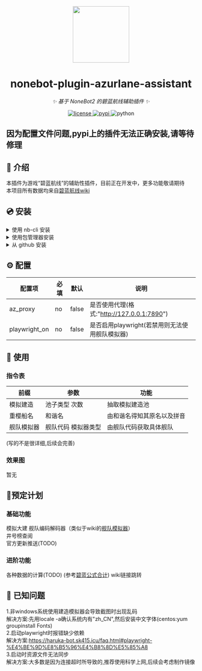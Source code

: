 <div align="center">
  <a href="https://wiki.biligame.com/blhx/%E9%A6%96%E9%A1%B5"><img src="https://patchwiki.biligame.com/images/blhx/thumb/e/e9/nlvw0ar5egivnew7tq5oijw4xmf6sbr.png/100px-%E7%A2%A7%E8%93%9D%E8%88%AA%E7%BA%BFicon.png" width="150" height="150"></a>
  <br>
</div>

<div align="center">

# nonebot-plugin-azurlane-assistant

_✨ 基于 NoneBot2 的碧蓝航线辅助插件 ✨_


<a href="./LICENSE">
    <img src="https://img.shields.io/github/license/MRSlouzk/nonebot-plugin-azurlane-assistant.svg" alt="license">
</a>
<a href="https://pypi.python.org/pypi/nonebot-plugin-azurlane-assistant">
    <img src="https://img.shields.io/pypi/v/nonebot-plugin-azurlane-assistant.svg" alt="pypi">
</a>
<img src="https://img.shields.io/badge/python-3.8+-blue.svg" alt="python">

</div>

## 因为配置文件问题,pypi上的插件无法正确安装,请等待修理

## 📖 介绍

本插件为游戏“碧蓝航线”的辅助性插件，目前正在开发中，更多功能敬请期待  
本项目所有数据均来自[碧蓝航线wiki](https://wiki.biligame.com/blhx/首页)

## 💿 安装

<details>
<summary>使用 nb-cli 安装</summary>
在 nonebot2 项目的根目录下打开命令行, 输入以下指令即可安装

    nb plugin install nonebot-plugin-azurlane-assistant

</details>

<details>
<summary>使用包管理器安装</summary>
在 nonebot2 项目的插件目录下, 打开命令行, 根据你使用的包管理器, 输入相应的安装命令

<details>
<summary>pip</summary>

    pip install nonebot-plugin-azurlane-assistant
</details>
<details>
<summary>pdm</summary>

    pdm add nonebot-plugin-azurlane-assistant
</details>
<details>
<summary>poetry</summary>

    poetry add nonebot-plugin-azurlane-assistant
</details>
<details>
<summary>conda</summary>

    conda install nonebot-plugin-azurlane-assistant
</details>

打开 nonebot2 项目的 `bot.py` 文件, 在其中写入

    nonebot.load_plugin('nonebot_plugin_azurlane_assistant')

</details>

<details>
<summary>从 github 安装</summary>
在 nonebot2 项目的插件目录下, 打开命令行, 输入以下命令克隆此储存库

    git clone https://github.com/MRSlouzk/nonebot-plugin-azurlane-assistant.git

打开 nonebot2 项目的 `bot.py` 文件, 在其中写入

    nonebot.load_plugin('src.plugins.nonebot_plugin_assistant')

</details>

## ⚙️ 配置

| 配置项        | 必填 | 默认  | 说明                                           |
| ------------- | ---- | ----- | ---------------------------------------------- |
| az_proxy      | no   | false | 是否使用代理(格式:"http://127.0.0.1:7890")     |
| playwright_on | no   | false | 是否启用playwright(若禁用则无法使用舰队模拟器) |

## 🎉 使用
### 指令表

| 前缀       | 参数                | 功能                       |
| ---------- | ------------------- | -------------------------- |
| 模拟建造   | 池子类型 次数       | 抽取模拟建造池             |
| 重樱船名   | 和谐名              | 由和谐名得知其原名以及拼音 |
| 舰队模拟器 | 舰队代码 模拟器类型 | 由舰队代码获取具体舰队     |

(写的不是很详细,后续会完善)

### 效果图

暂无

## 🚧预定计划
### 基础功能
模拟大建
舰队编码解码器（类似于wiki的[舰队模拟器](https://wiki.biligame.com/blhx/舰队模拟器?AFLD=&UID=1774065779&name=13（12）船打通全碧蓝&page=A2102B7094E5A6253D2FAE9FDB79B379&type=综合)）  
井号榜查阅  
官方更新推送(TODO)  

### 进阶功能
各种数据的计算(TODO)  (参考[碧蓝公式合计](https://wiki.biligame.com/blhx/%E5%85%AC%E5%BC%8F%E5%90%88%E9%9B%86)) 
wiki链接跳转

## 🐛 已知问题
1.非windows系统使用建造模拟器会导致截图时出现乱码  
解决方案:先用locale -a确认系统内有"zh_CN",然后安装中文字体(centos:yum groupinstall Fonts)  
2.启动playwright时报错缺少依赖  
解决方案:https://haruka-bot.sk415.icu/faq.html#playwright-%E4%BE%9D%E8%B5%96%E4%B8%8D%E5%85%A8  
3.启动时资源文件无法同步  
解决方案:大多数是因为连接超时所导致的,推荐使用科学上网,后续会考虑制作镜像
